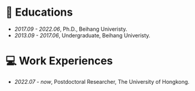 
# 📖 Educations
- *2017.09 - 2022.06*, Ph.D., Beihang Univeristy.
- *2013.09 - 2017.06*, Undergraduate, Beihang Univeristy.



# 💻 Work Experiences
- *2022.07 - now*, Postdoctoral Researcher, The University of Hongkong.

